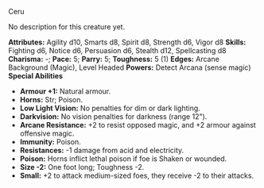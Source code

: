 Ceru

No description for this creature yet.

**Attributes:** Agility d10, Smarts d8, Spirit d8, Strength d6, Vigor
d8
**Skills:** Fighting d6, Notice d6, Persuasion d6, Stealth d12,
Spellcasting d8
**Charisma:** -; **Pace:** 5; **Parry:** 5; **Toughness:** 5 (1)
**Edges:** Arcane Background (Magic), Level Headed
**Powers:** Detect Arcana (sense magic)
**Special Abilities**
- **Armour +1:** Natural armour.
- **Horns:** Str; Poison.
- **Low Light Vision:** No penalties for dim or dark lighting.
- **Darkvision:** No vision penalties for darkness (range 12").
- **Arcane Resistance:** +2 to resist opposed magic, and +2 armour
against offensive magic.
- **Immunity:** Poison.
- **Resistances:** -1 damage from acid and electricity.
- **Poison:** Horns inflict lethal poison if foe is Shaken or wounded.
- **Size -2:** One foot long; Toughness -2.
- **Small:** +2 to attack medium-sized foes, they receive -2 to their
attacks.


